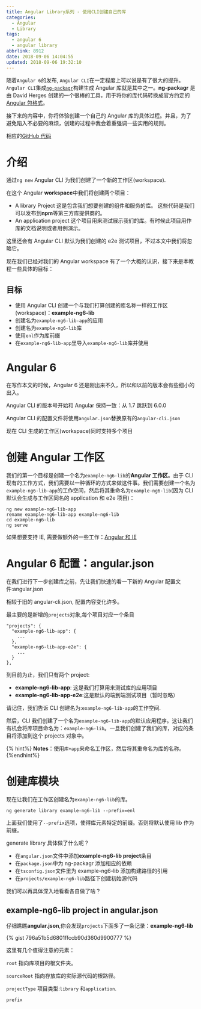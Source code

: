 ```yaml
---
title: Angular Library系列 - 使用CLI创建自己的库
categories:
  - Angular
  - Library
tags:
  - angular 6
  - angular library
abbrlink: 8912
date: 2018-09-06 14:04:55
updated: 2018-09-06 19:32:10
---
```


随着`Angular 6`的发布, `Angular CLI`在一定程度上可以说是有了很大的提升。`Angular CLI`集成[`ng-packagr`][0]构建生成 Angular 库就是其中之一。**ng-packagr** 是由 David Herges 创建的一个很棒的工具，用于将你的库代码转换成官方约定的[Angular 包格式][1]。

接下来的内容中，你将体验创建一个自己的 Angular 库的具体过程。并且，为了避免陷入不必要的麻烦，创建的过程中我会着重强调一些实用的规则。

相应的[GitHub 代码][2]

# 介绍

通过`ng new` Angular CLI 为我们创建了一个新的工作区(workspace).

<!--more-->

在这个 Angular **workspace**中我们将创建两个项目：

- A library Project
  这是包含我们想要创建的组件和服务的库。
  这些代码是我们可以发布到**npm**等第三方库提供商的。
- An application project
  这个项目用来测试展示我们的库。有时候此项目用作库的文档说明或者用例演示。

这里还会有 Angular CLI 默认为我们创建的 e2e 测试项目，不过本文中我们将忽略它。

现在我们已经对我们的 Angular workspace 有了一个大概的认识，接下来是本教程一些具体的目标：

## 目标

- 使用 Angular CLI 创建一个与我们打算创建的库名称一样的工作区(workspace)：**example-ng6-lib**
- 创建名为`example-ng6-lib-app`的应用
- 创建名为`example-ng6-lib`库
- 使用`enl`作为库前缀
- 在`example-ng6-lib-app`里导入`example-ng6-lib`库并使用

# Angular 6

在写作本文的时候，Angular 6 还是刚出来不久，所以和以前的版本会有些细小的出入。

Angular CLI 的版本号开始和 Angular 保持一致：从 1.7 跳跃到 6.0.0

Angular CLI 的配置文件将使用`angular.json`替换原有的`angular-cli.json`

现在 CLI 生成的工作区(workspace)同时支持多个项目

# 创建 Angular 工作区

我们的第一个目标是创建一个名为`example-ng6-lib`的**Angular 工作区**。由于 CLI 现有的工作方式，我们需要以一种循环的方式来做这件事。我们需要创建一个名为`example-ng6-lib-app`的工作空间，然后将其重命名为`example-ng6-lib`(因为 CLI 默认会生成与工作区同名的 application 和 e2e 项目)：

```
ng new example-ng6-lib-app
rename example-ng6-lib-app example-ng6-lib
cd example-ng6-lib
ng serve
```

如果想要支持 IE, 需要做额外的一些工作：[Angular 和 IE][3]

# Angular 6 配置：angular.json

在我们进行下一步创建库之前，先让我们快速的看一下新的 Angular 配置文件:angular.json

相较于旧的 angular-cli.json, 配置内容变化许多。

最主要的是新增的`projects`对象,每个项目对应一个条目

```
"projects": {
  "example-ng6-lib-app": {
    ...
  },
  "example-ng6-lib-app-e2e": {
    ...
  }
},
```

到目前为止，我们只有两个 project:

- **example-ng6-lib-app**: 这是我们打算用来测试库的应用项目
- **example-ng6-lib-app-e2e**:这是默认的端到端测试项目（暂时忽略）

请记住，我们告诉 CLI 创建名为:`example-ng6-lib-app`的工作空间.

然后，CLI 我们创建了一个名为`example-ng6-lib-app`的默认应用程序。这让我们有机会将库项目命名为：`example-ng6-lib`。一旦我们创建了我们的库，对应的条目将添加到这个 projects 对象中。

{% hint%}
**Notes**：使用`库+app`来命名工作区，然后将其重命名为库的名称。
{%endhint%}

# 创建库模块

现在让我们在工作区创建名为`example-ng6-lib`的库。

```
ng generate library example-ng6-lib --prefix=enl
```

上面我们使用了`--prefix`选项，使得库元素特定的前缀。否则将默认使用 lib 作为前缀。

generate library 具体做了什么呢？

- 在`angular.json`文件中添加**example-ng6-lib project**条目
- 在`package.json`中为 ng-packagr 添加相应的依赖
- 在`tsconfig.json`文件里为 example-ng6-lib 添加构建路径的引用
- 在`projects/example-ng6-lib`路径下创建初始源代码

我们可以再具体深入地看看各自做了啥？

## example-ng6-lib project in angular.json

仔细瞧瞧**angular.json**,你会发现`projects`下面多了一条记录：**example-ng6-lib**

{% gist 796a51b5d6801ffccb90d360d9900777  %}

这里有几个值得注意的元素：

`root`
指向库项目的根文件夹。

`sourceRoot`
指向存放库的实际源代码的根路径。

`projectType`
项目类型:`library` 和`application`.

`prefix`

[0]: https://github.com/ng-packagr/ng-packagr
[1]: https://docs.google.com/document/d/1CZC2rcpxffTDfRDs6p1cfbmKNLA6x5O-NtkJglDaBVs/preview
[2]: https://www.baidu.com
[3]: https://blog.angularindepth.com/angular-and-internet-explorer-5e59bb6fb4e9
